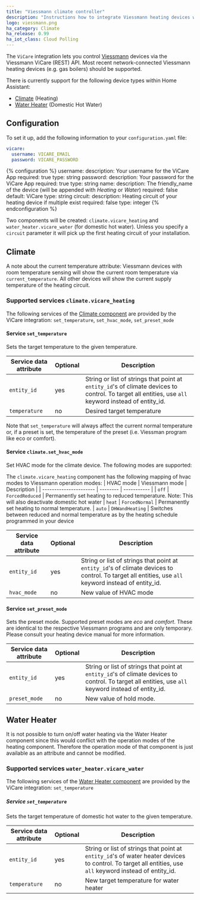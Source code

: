 ```yaml
---
title: "Viessmann climate controller"
description: "Instructions how to integrate Viessmann heating devices with Home Assistant"
logo: viessmann.png
ha_category: Climate
ha_release: 0.99
ha_iot_class: Cloud Polling
---
```


The `ViCare` integration lets you control [Viessmann](https://www.viessmann.com) devices via the Viessmann ViCare (REST) API.
Most recent network-connected Viessmann heating devices (e.g. gas boilers) should be supported.

There is currently support for the following device types within Home Assistant:

- [Climate](#climate) (Heating)
- [Water Heater](#water-heater) (Domestic Hot Water)

## Configuration

To set it up, add the following information to your `configuration.yaml` file:

```yaml
vicare:
  username: VICARE_EMAIL
  password: VICARE_PASSWORD
```

{% configuration %}
username:
  description: Your username for the ViCare App
  required: true
  type: string
password:
  description: Your password for the ViCare App
  required: true
  type: string
name:
  description: The friendly_name of the device (will be appended with *Heating* or *Water*)
  required: false
  default: ViCare
  type: string
circuit:
  description: Heating circuit of your heating device if multiple exist 
  required: false
  type: integer
{% endconfiguration %}

Two components will be created: `climate.vicare_heating` and `water_heater.vicare_water` (for domestic hot water).
Unless you specify a `circuit` parameter it will pick up the first heating circuit of your installation.

## Climate

A note about the current temperature attribute: Viessmann devices with room temperature sensing will show the current room temperature via `current_temperature`. All other devices will show the current supply temperature of the heating circuit.

### Supported services `climate.vicare_heating`

The following services of the [Climate component](/components/climate/) are provided by the ViCare integration: `set_temperature`, `set_hvac_mode`, `set_preset_mode` 

#### Service `set_temperature`

Sets the target temperature to the given temperature.

| Service data attribute | Optional | Description |
| ---------------------- | -------- | ----------- |
| `entity_id` | yes | String or list of strings that point at `entity_id`'s of climate devices to control. To target all entities, use `all` keyword instead of entity_id.
| `temperature` | no | Desired target temperature

Note that `set_temperature` will always affect the current normal temperature or, if a preset is set, the temperature of the preset (i.e. Viessman program like eco or comfort).

#### Service `climate.set_hvac_mode`

Set HVAC mode for the climate device. The following modes are supported:

The `climate.vicare_heating` component has the following mapping of hvac modes to Viessmann operation modes:
| HVAC mode | Viessmann mode | Description |
| ---------------------- | -------- | ----------- |
| `off` | `ForcedReduced` | Permanently set heating to reduced temperature. Note: This will also deactivate domestic hot water
| `heat` | `ForcedNormal` | Permanently set heating to normal temperature.
| `auto` | `DHWandHeating` | Switches between reduced and normal temperature as by the heating schedule programmed in your device 
 
| Service data attribute | Optional | Description |
| ---------------------- | -------- | ----------- |
| `entity_id` | yes | String or list of strings that point at `entity_id`'s of climate devices to control. To target all entities, use `all` keyword instead of entity_id.
| `hvac_mode` | no | New value of HVAC mode

#### Service `set_preset_mode`

Sets the preset mode. Supported preset modes are *eco* and *comfort*. These are identical to the respective Viessmann programs and are only temporary. Please consult your heating device manual for more information.

| Service data attribute | Optional | Description |
| ---------------------- | -------- | ----------- |
| `entity_id` | yes | String or list of strings that point at `entity_id`'s of climate devices to control. To target all entities, use `all` keyword instead of entity_id.
| `preset_mode` | no | New value of hold mode.

## Water Heater

It is not possible to turn on/off water heating via the Water Heater component since this would conflict with the operation modes of the heating component. Therefore the operation mode of that component is just available as an attribute and cannot be modified.

### Supported services `water_heater.vicare_water`

The following services of the [Water Heater component](/components/water_heater/) are provided by the ViCare integration: `set_temperature`

##### Service `set_temperature`

Sets the target temperature of domestic hot water to the given temperature.

| Service data attribute | Optional | Description |
| ---------------------- | -------- | ----------- |
| `entity_id` | yes | String or list of strings that point at `entity_id`'s of water heater devices to control. To target all entities, use `all` keyword instead of entity_id.
| `temperature` | no | New target temperature for water heater



